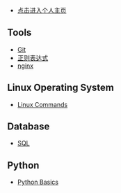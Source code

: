 - [点击进入个人主页](https://adomikao.com)<br/>

## Tools

- [Git](mark/Git.md) </br>
- [正则表达式](mark/正则表达式.md) </br>
- [nginx](mark/Nginx.md)</br>



## Linux Operating System

- [Linux Commands](mark/Linux.md)



## Database

- [SQL](mark/SQL.md) </br>



## Python
- [Python Basics](mark/Python%20基础.md) </br>




